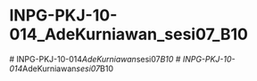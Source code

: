 # INPG-PKJ-10-014_AdeKurniawan_sesi07_B10
#   I N P G - P K J - 1 0 - 0 1 4 _ A d e K u r n i a w a n _ s e s i 0 7 _ B 1 0  
 #   I N P G - P K J - 1 0 - 0 1 4 _ A d e K u r n i a w a n _ s e s i 0 7 _ B 1 0  
 